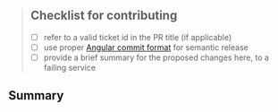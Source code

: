 <!--prettier-ignore-start-->
[Angular commit format]: https://gist.github.com/brianclements/841ea7bffdb01346392c#type
<!--prettier-ignore-end-->

> ## Checklist for contributing
>
> - [ ] refer to a valid ticket id in the PR title (if applicable)
> - [ ] use proper [Angular commit format] for semantic release
> - [ ] provide a brief summary for the proposed changes here,
>       to a failing service

## Summary
